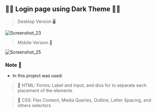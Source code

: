 
## 🧛🏻 Login page using Dark Theme 🧛🏻

> Desktop Version 🖥️

![Screenshot_23](https://user-images.githubusercontent.com/71856519/177596454-fa2b2042-2fd3-43d1-b73e-078c17d8904c.png)

> Mobile Version 📱

![Screenshot_25](https://user-images.githubusercontent.com/71856519/177596531-f61c59fa-aea7-4fb7-8a0a-8024d434ca2a.png)

### Note 📝

* In this project was used: 
> 📌 HTML: Forms: Label and Input, and divs for to separate each placement of the elements

> 📌 CSS: Flex Content, Media Queries, Outline, Letter Spacing, and others selectors
